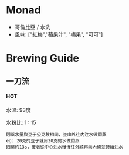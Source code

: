 # Monad

- 哥倫比亞 / 水洗
- 風味: ["紅梅","蘋果汁", "榛果", "可可"]


# Brewing Guide



##  一刀流

#### HOT

水溫: 93度

水粉比: 1 : 15


```
悶蒸水量與豆子公克數相同，並由外往內注水做悶蒸 
eg: 20克的豆子就用20克的水做悶蒸
悶蒸約13s，接著從中心注水慢慢往外繞再向內繞並持續注水
```
